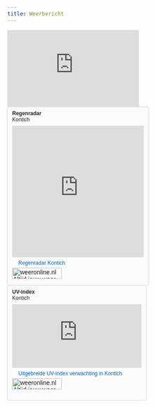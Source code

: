 ```yaml
---
title: Weerbericht
---
```

<div class="md:flex md:-mx-2 flex-wrap justify-center items-center">
	<div class="flex justify-center mb-4 w-full md:w-1/2 lg:w-1/3 md:px-2">
		<iframe class="calendar" 
        scrolling="no" width="300" height ="175" frameborder="0" marginWidth="0" marginHeight="0" src="https://www.meteo.be/services/widget/.?postcode=2550&nbDay=2&type=10&lang=nl&bgImageId=11&bgColor=567cd2&scrolChoice=0&colorTempMax=ffffff&colorTempMin=a6cff2"></iframe>
	</div>
	<div class="flex justify-center mb-4 w-full md:w-1/2 lg:w-1/3 md:px-2">
		<div style="font-family: Arial;background-color: #fbfbfb;border: 1px solid #e7e7e7;width: 320px;height: 405px;-moz-box-shadow: 0 0 2px 1px #e7e7e7;-webkit-box-shadow: 0 0 2px 1px #e7e7e7;box-shadow: 0 0 2px 1px #e7e7e7;overflow: hidden; -webkit-border-radius: 4px; -moz-border-radius: 4px; border-radius: 4px;">
			<div style="width: 320px;height: 405px;">
				<div style="margin:7px 10px;">
					<div style="color: #222222;font-family: Arial;font-size: 12px;font-weight: bold;margin: 0px 0px 7px 0px;line-height: 14px;">Regenradar
						<br/>
						<span style="font-weight:normal;">Kontich</span>
					</div>
					<iframe id="widget-frame" src="https://www.meteovista.be/Go/ExternalWidgetsNew/RainWidgetContent?gid=4053821&sizeType=1&defaultSettings=False" width="300" height="300" frameborder="0" scrolling="no" style="border: none;" allowtransparency="true"></iframe>
					<a href="https://www.meteovista.be/regenradar/Kontich/4053821" style="background: url(https://www.meteovista.be/Shared/Images/list_icon_blue_trans.png) no-repeat scroll left 1px transparent;color: #0160b2;font-family: Arial;font-size: 12px;font-weight: normal;padding-left: 14px;margin: 7px 0px 5px 0px;line-height: 12px;outline: none;text-decoration: none;display: inline-block;" target="_blank">Regenradar Kontich</a>
					<a href="https://www.meteovista.be/" style="display: block;height: 25px;width: 113px;margin: 0px 10px 8px 0px;outline: none;text-decoration: none;" title="weeronline.nl Altijd jouw weer" target="_blank">
						<img src="https://www.meteovista.be/Shared/Images/variations/nl-BE/new-widget-logo-NL-color.png" width="113" height="25" alt="weeronline.nl Altijd jouw weer" style="border: none;background-color: transparent;box-shadow: none;" />
					</a>
				</div>
			</div>
		</div>
	</div>
	<div class="flex justify-center mb-4 w-full md:w-1/2 lg:w-1/3 md:px-2">
		<div style="font-family: Arial;background-color: #fbfbfb;border: 1px solid #e7e7e7;width: 315px;height: 260px;-moz-box-shadow: 0 0 2px 1px #e7e7e7;-webkit-box-shadow: 0 0 2px 1px #e7e7e7;box-shadow: 0 0 2px 1px #e7e7e7;overflow: hidden; -webkit-border-radius: 4px; -moz-border-radius: 4px; border-radius: 4px;">
			<div style="width: 315px;height: 260px;">
				<div style="margin:7px 10px;">
					<div style="color: #222222;font-family: Arial;font-size: 12px;font-weight: bold;margin: 0px 0px 7px 0px;line-height: 14px;">UV-index
						<br/>
						<span style="font-weight:normal;">Kontich</span>
					</div>
					<iframe id="widget-frame" src="https://www.meteovista.be/Go/ExternalWidgetsNew/TwoDaysCityUV?gid=4053821&temperatureScale=Celsius&defaultSettings=False" width="295" height="145" frameborder="0" scrolling="no" style="border: none;" allowtransparency="true"></iframe>
					<a href="https://www.meteovista.be/Europa/Belgie/Zonkracht-Kontich/4053821" style="background: url(https://www.meteovista.be/Shared/Images/list_icon_blue_trans.png) no-repeat scroll left 1px transparent;color: #0160b2;font-family: Arial;font-size: 12px;font-weight: normal;padding-left: 14px;margin: 7px 0px 5px 0px;line-height: 12px;outline: none;text-decoration: none;display: inline-block;" target="_blank">Uitgebreide UV-index verwachting in Kontich</a>
					<a href="https://www.meteovista.be/" style="display: block;height: 25px;width: 113px;margin: 0px 10px 8px 0px;outline: none;text-decoration: none;" title="weeronline.nl Altijd jouw weer" target="_blank">
						<img src="https://www.meteovista.be/Shared/Images/variations/nl-BE/new-widget-logo-NL-color.png" width="113" height="25" alt="weeronline.nl Altijd jouw weer" style="border: none;background-color: transparent;box-shadow: none;" />
					</a>
				</div>
			</div>
		</div>
	</div>
</div>
